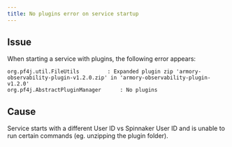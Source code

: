 ```yaml
---
title: No plugins error on service startup
---
```


## Issue
When starting a service with plugins, the following error appears:
```
org.pf4j.util.FileUtils         : Expanded plugin zip 'armory-observability-plugin-v1.2.0.zip' in 'armory-observability-plugin-v1.2.0'
org.pf4j.AbstractPluginManager      : No plugins
```

## Cause
Service starts with a different User ID vs Spinnaker User ID and is unable to run certain commands (eg. unzipping the plugin folder).

